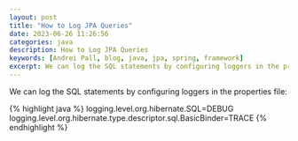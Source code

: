 ```yaml
---
layout: post
title: "How to Log JPA Queries"
date: 2023-06-26 11:26:56
categories: java
description: How to Log JPA Queries
keywords: [Andrei Pall, blog, java, jpa, spring, framework]
excerpt: We can log the SQL statements by configuring loggers in the properties file
---
```

<p>We can log the SQL statements by configuring loggers in the properties file:</p>
{% highlight java %}
logging.level.org.hibernate.SQL=DEBUG
logging.level.org.hibernate.type.descriptor.sql.BasicBinder=TRACE
{% endhighlight %}
